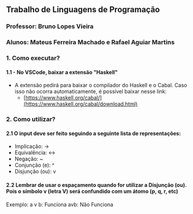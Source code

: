 ## Trabalho de Linguagens de Programação
### Professor: Bruno Lopes Vieira
### Alunos: Mateus Ferreira Machado e Rafael Aguiar Martins

### 1. Como executar?
#### 1.1 - No VSCode, baixar a extensão "Haskell"
- A extensão pedirá para baixar o compilador do Haskell e o Cabal. Caso isso não ocorra automaticamente, é possível baixar nesse link:
  - [https://www.haskell.org/cabal/](https://www.haskell.org/cabal/download.html)

### 2. Como utilizar?
#### 2.1 O input deve ser feito seguindo a seguinte lista de representações:

- Implicação: ->
- Equivalência: <->
- Negação: ~
- Conjunção (e): ^
- Disjunção (ou): v

#### 2.2 Lembrar de usar o espaçamento quando for utilizar a Disjunção (ou). Pois o símbolo v (letra V) será confundido com um átomo (p, q, r, etc)
Exemplo:
a v b: Funciona
avb: Não Funciona

